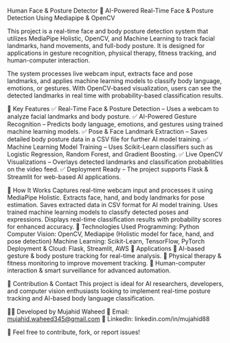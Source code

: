 Human Face & Posture Detector
🚀 AI-Powered Real-Time Face & Posture Detection Using Mediapipe & OpenCV

This project is a real-time face and body posture detection system that utilizes MediaPipe Holistic, OpenCV, and Machine Learning to track facial landmarks, hand movements, and full-body posture. It is designed for applications in gesture recognition, physical therapy, fitness tracking, and human-computer interaction.

The system processes live webcam input, extracts face and pose landmarks, and applies machine learning models to classify body language, emotions, or gestures. With OpenCV-based visualization, users can see the detected landmarks in real time with probability-based classification results.

🔹 Key Features
✅ Real-Time Face & Posture Detection – Uses a webcam to analyze facial landmarks and body posture.
✅ AI-Powered Gesture Recognition – Predicts body language, emotions, and gestures using trained machine learning models.
✅ Pose & Face Landmark Extraction – Saves detailed body posture data in a CSV file for further AI model training.
✅ Machine Learning Model Training – Uses Scikit-Learn classifiers such as Logistic Regression, Random Forest, and Gradient Boosting.
✅ Live OpenCV Visualizations – Overlays detected landmarks and classification probabilities on the video feed.
✅ Deployment Ready – The project supports Flask & Streamlit for web-based AI applications.

🔹 How It Works
Captures real-time webcam input and processes it using MediaPipe Holistic.
Extracts face, hand, and body landmarks for pose estimation.
Saves extracted data in CSV format for AI model training.
Uses trained machine learning models to classify detected poses and expressions.
Displays real-time classification results with probability scores for enhanced accuracy.
🔹 Technologies Used
Programming: Python
Computer Vision: OpenCV, Mediapipe (Holistic model for face, hand, and pose detection)
Machine Learning: Scikit-Learn, TensorFlow, PyTorch
Deployment & Cloud: Flask, Streamlit, AWS
🔹 Applications
🔹 AI-based gesture & body posture tracking for real-time analysis.
🔹 Physical therapy & fitness monitoring to improve movement tracking.
🔹 Human-computer interaction & smart surveillance for advanced automation.

🔹 Contribution & Contact
This project is ideal for AI researchers, developers, and computer vision enthusiasts looking to implement real-time posture tracking and AI-based body language classification.

👨‍💻 Developed by Mujahid Waheed
📧 Email: mujahid.waheed345@gmail.com
🔗 LinkedIn: linkedin.com/in/mujahid88

🚀 Feel free to contribute, fork, or report issues!


